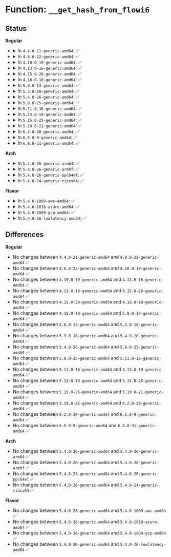 # Function: <code>__get_hash_from_flowi6</code>

## Status
<b>Regular</b>
<ul>
<li>
<details>
<summary>In <code>4.4.0-21-generic-amd64</code>: ✅</summary>

```c
__u32 __get_hash_from_flowi6(const struct flowi6 * fl6, struct flow_keys * keys)
```

```json
{
  "name": "__get_hash_from_flowi6",
  "collision_type": "Unique Global",
  "inline_type": "No",
  "funcs": [
    {
      "addr": 18446744071586257616,
      "name": "__get_hash_from_flowi6",
      "external": true,
      "loc": "net/core/flow_dissector.c:803",
      "file": "net/core/flow_dissector.c",
      "inline": "seen, unknown",
      "caller_inline": [],
      "caller_func": [
        "net/ipv6/ip6_output.c:ip6_xmit",
        "net/ipv6/ip6_output.c:__ip6_make_skb",
        "net/ipv6/route.c:rt6_multipath_select"
      ]
    }
  ],
  "symbols": [
    {
      "addr": 18446744071586257616,
      "name": "__get_hash_from_flowi6",
      "section": ".text",
      "bind": "STB_GLOBAL",
      "size": 152
    }
  ]
}
```
</details>
</li>
<li>
<details>
<summary>In <code>4.8.0-22-generic-amd64</code>: ✅</summary>

```c
__u32 __get_hash_from_flowi6(const struct flowi6 * fl6, struct flow_keys * keys)
```

```json
{
  "name": "__get_hash_from_flowi6",
  "collision_type": "Unique Global",
  "inline_type": "No",
  "funcs": [
    {
      "addr": 18446744071586681888,
      "name": "__get_hash_from_flowi6",
      "external": true,
      "loc": "net/core/flow_dissector.c:816",
      "file": "net/core/flow_dissector.c",
      "inline": "seen, unknown",
      "caller_inline": [],
      "caller_func": [
        "net/ipv6/ip6_output.c:__ip6_make_skb",
        "net/ipv6/ip6_output.c:ip6_xmit",
        "net/ipv6/route.c:rt6_multipath_select"
      ]
    }
  ],
  "symbols": [
    {
      "addr": 18446744071586681888,
      "name": "__get_hash_from_flowi6",
      "section": ".text",
      "bind": "STB_GLOBAL",
      "size": 151
    }
  ]
}
```
</details>
</li>
<li>
<details>
<summary>In <code>4.10.0-19-generic-amd64</code>: ✅</summary>

```c
__u32 __get_hash_from_flowi6(const struct flowi6 * fl6, struct flow_keys * keys)
```

```json
{
  "name": "__get_hash_from_flowi6",
  "collision_type": "Unique Global",
  "inline_type": "No",
  "funcs": [
    {
      "addr": 18446744071586866560,
      "name": "__get_hash_from_flowi6",
      "external": true,
      "loc": "net/core/flow_dissector.c:921",
      "file": "net/core/flow_dissector.c",
      "inline": "seen, unknown",
      "caller_inline": [],
      "caller_func": [
        "net/ipv6/ip6_output.c:__ip6_make_skb",
        "net/ipv6/ip6_output.c:ip6_xmit",
        "net/ipv6/route.c:rt6_multipath_select"
      ]
    }
  ],
  "symbols": [
    {
      "addr": 18446744071586866560,
      "name": "__get_hash_from_flowi6",
      "section": ".text",
      "bind": "STB_GLOBAL",
      "size": 138
    }
  ]
}
```
</details>
</li>
<li>
<details>
<summary>In <code>4.13.0-16-generic-amd64</code>: ✅</summary>

```c
__u32 __get_hash_from_flowi6(const struct flowi6 * fl6, struct flow_keys * keys)
```

```json
{
  "name": "__get_hash_from_flowi6",
  "collision_type": "Unique Global",
  "inline_type": "No",
  "funcs": [
    {
      "addr": 18446744071586989936,
      "name": "__get_hash_from_flowi6",
      "external": true,
      "loc": "net/core/flow_dissector.c:1116",
      "file": "net/core/flow_dissector.c",
      "inline": "seen, unknown",
      "caller_inline": [],
      "caller_func": [
        "net/ipv6/ip6_output.c:__ip6_make_skb",
        "net/ipv6/ip6_output.c:ip6_xmit",
        "net/ipv6/route.c:rt6_multipath_select"
      ]
    }
  ],
  "symbols": [
    {
      "addr": 18446744071586989936,
      "name": "__get_hash_from_flowi6",
      "section": ".text",
      "bind": "STB_GLOBAL",
      "size": 167
    }
  ]
}
```
</details>
</li>
<li>
<details>
<summary>In <code>4.15.0-20-generic-amd64</code>: ✅</summary>

```c
__u32 __get_hash_from_flowi6(const struct flowi6 * fl6, struct flow_keys * keys)
```

```json
{
  "name": "__get_hash_from_flowi6",
  "collision_type": "Unique Global",
  "inline_type": "No",
  "funcs": [
    {
      "addr": 18446744071587487872,
      "name": "__get_hash_from_flowi6",
      "external": true,
      "loc": "net/core/flow_dissector.c:1270",
      "file": "net/core/flow_dissector.c",
      "inline": "seen, unknown",
      "caller_inline": [],
      "caller_func": [
        "net/ipv6/ip6_output.c:__ip6_make_skb",
        "net/ipv6/ip6_output.c:ip6_xmit",
        "net/ipv6/route.c:rt6_multipath_select"
      ]
    }
  ],
  "symbols": [
    {
      "addr": 18446744071587487872,
      "name": "__get_hash_from_flowi6",
      "section": ".text",
      "bind": "STB_GLOBAL",
      "size": 167
    }
  ]
}
```
</details>
</li>
<li>
<details>
<summary>In <code>4.18.0-10-generic-amd64</code>: ✅</summary>

```c
__u32 __get_hash_from_flowi6(const struct flowi6 * fl6, struct flow_keys * keys)
```

```json
{
  "name": "__get_hash_from_flowi6",
  "collision_type": "Unique Global",
  "inline_type": "No",
  "funcs": [
    {
      "addr": 18446744071587793248,
      "name": "__get_hash_from_flowi6",
      "external": true,
      "loc": "net/core/flow_dissector.c:1325",
      "file": "net/core/flow_dissector.c",
      "inline": "seen, unknown",
      "caller_inline": [],
      "caller_func": [
        "net/ipv6/ip6_output.c:__ip6_make_skb",
        "net/ipv6/ip6_output.c:ip6_xmit"
      ]
    }
  ],
  "symbols": [
    {
      "addr": 18446744071587793248,
      "name": "__get_hash_from_flowi6",
      "section": ".text",
      "bind": "STB_GLOBAL",
      "size": 147
    }
  ]
}
```
</details>
</li>
<li>
<details>
<summary>In <code>5.0.0-13-generic-amd64</code>: ✅</summary>

```c
__u32 __get_hash_from_flowi6(const struct flowi6 * fl6, struct flow_keys * keys)
```

```json
{
  "name": "__get_hash_from_flowi6",
  "collision_type": "Unique Global",
  "inline_type": "No",
  "funcs": [
    {
      "addr": 18446744071587927360,
      "name": "__get_hash_from_flowi6",
      "external": true,
      "loc": "net/core/flow_dissector.c:1501",
      "file": "net/core/flow_dissector.c",
      "inline": "seen, unknown",
      "caller_inline": [],
      "caller_func": [
        "net/ipv6/ip6_output.c:__ip6_make_skb",
        "net/ipv6/ip6_output.c:ip6_xmit"
      ]
    }
  ],
  "symbols": [
    {
      "addr": 18446744071587927360,
      "name": "__get_hash_from_flowi6",
      "section": ".text",
      "bind": "STB_GLOBAL",
      "size": 147
    }
  ]
}
```
</details>
</li>
<li>
<details>
<summary>In <code>5.3.0-18-generic-amd64</code>: ✅</summary>

```c
__u32 __get_hash_from_flowi6(const struct flowi6 * fl6, struct flow_keys * keys)
```

```json
{
  "name": "__get_hash_from_flowi6",
  "collision_type": "Unique Global",
  "inline_type": "No",
  "funcs": [
    {
      "addr": 18446744071588236416,
      "name": "__get_hash_from_flowi6",
      "external": true,
      "loc": "net/core/flow_dissector.c:1615",
      "file": "net/core/flow_dissector.c",
      "inline": "seen, unknown",
      "caller_inline": [],
      "caller_func": [
        "net/ipv6/ip6_output.c:__ip6_make_skb",
        "net/ipv6/ip6_output.c:ip6_xmit"
      ]
    }
  ],
  "symbols": [
    {
      "addr": 18446744071588236416,
      "name": "__get_hash_from_flowi6",
      "section": ".text",
      "bind": "STB_GLOBAL",
      "size": 156
    }
  ]
}
```
</details>
</li>
<li>
<details>
<summary>In <code>5.4.0-26-generic-amd64</code>: ✅</summary>

```c
__u32 __get_hash_from_flowi6(const struct flowi6 * fl6, struct flow_keys * keys)
```

```json
{
  "name": "__get_hash_from_flowi6",
  "collision_type": "Unique Global",
  "inline_type": "No",
  "funcs": [
    {
      "addr": 18446744071588440912,
      "name": "__get_hash_from_flowi6",
      "external": true,
      "loc": "net/core/flow_dissector.c:1653",
      "file": "net/core/flow_dissector.c",
      "inline": "seen, unknown",
      "caller_inline": [],
      "caller_func": [
        "net/ipv6/ip6_output.c:__ip6_make_skb",
        "net/ipv6/ip6_output.c:ip6_xmit"
      ]
    }
  ],
  "symbols": [
    {
      "addr": 18446744071588440912,
      "name": "__get_hash_from_flowi6",
      "section": ".text",
      "bind": "STB_GLOBAL",
      "size": 156
    }
  ]
}
```
</details>
</li>
<li>
<details>
<summary>In <code>5.8.0-25-generic-amd64</code>: ✅</summary>

```c
__u32 __get_hash_from_flowi6(const struct flowi6 * fl6, struct flow_keys * keys)
```

```json
{
  "name": "__get_hash_from_flowi6",
  "collision_type": "Unique Global",
  "inline_type": "No",
  "funcs": [
    {
      "addr": 18446744071589309008,
      "name": "__get_hash_from_flowi6",
      "external": true,
      "loc": "net/core/flow_dissector.c:1672",
      "file": "net/core/flow_dissector.c",
      "inline": "seen, unknown",
      "caller_inline": [],
      "caller_func": [
        "net/ipv6/ip6_output.c:__ip6_make_skb",
        "net/ipv6/ip6_output.c:ip6_xmit"
      ]
    }
  ],
  "symbols": [
    {
      "addr": 18446744071589309008,
      "name": "__get_hash_from_flowi6",
      "section": ".text",
      "bind": "STB_GLOBAL",
      "size": 156
    }
  ]
}
```
</details>
</li>
<li>
<details>
<summary>In <code>5.11.0-16-generic-amd64</code>: ✅</summary>

```c
__u32 __get_hash_from_flowi6(const struct flowi6 * fl6, struct flow_keys * keys)
```

```json
{
  "name": "__get_hash_from_flowi6",
  "collision_type": "Unique Global",
  "inline_type": "No",
  "funcs": [
    {
      "addr": 18446744071589308000,
      "name": "__get_hash_from_flowi6",
      "external": true,
      "loc": "net/core/flow_dissector.c:1695",
      "file": "net/core/flow_dissector.c",
      "inline": "seen, unknown",
      "caller_inline": [],
      "caller_func": [
        "net/ipv6/ip6_output.c:__ip6_make_skb",
        "net/ipv6/ip6_output.c:ip6_xmit"
      ]
    }
  ],
  "symbols": [
    {
      "addr": 18446744071589308000,
      "name": "__get_hash_from_flowi6",
      "section": ".text",
      "bind": "STB_GLOBAL",
      "size": 156
    }
  ]
}
```
</details>
</li>
<li>
<details>
<summary>In <code>5.13.0-19-generic-amd64</code>: ✅</summary>

```c
__u32 __get_hash_from_flowi6(const struct flowi6 * fl6, struct flow_keys * keys)
```

```json
{
  "name": "__get_hash_from_flowi6",
  "collision_type": "Unique Global",
  "inline_type": "No",
  "funcs": [
    {
      "addr": 18446744071589202000,
      "name": "__get_hash_from_flowi6",
      "external": true,
      "loc": "net/core/flow_dissector.c:1721",
      "file": "net/core/flow_dissector.c",
      "inline": "seen, unknown",
      "caller_inline": [],
      "caller_func": [
        "net/ipv6/ip6_output.c:__ip6_make_skb",
        "net/ipv6/ip6_output.c:ip6_xmit"
      ]
    }
  ],
  "symbols": [
    {
      "addr": 18446744071589202000,
      "name": "__get_hash_from_flowi6",
      "section": ".text",
      "bind": "STB_GLOBAL",
      "size": 156
    }
  ]
}
```
</details>
</li>
<li>
<details>
<summary>In <code>5.15.0-25-generic-amd64</code>: ✅</summary>

```c
__u32 __get_hash_from_flowi6(const struct flowi6 * fl6, struct flow_keys * keys)
```

```json
{
  "name": "__get_hash_from_flowi6",
  "collision_type": "Unique Global",
  "inline_type": "No",
  "funcs": [
    {
      "addr": 18446744071589923776,
      "name": "__get_hash_from_flowi6",
      "external": true,
      "loc": "net/core/flow_dissector.c:1726",
      "file": "net/core/flow_dissector.c",
      "inline": "seen, unknown",
      "caller_inline": [],
      "caller_func": [
        "net/ipv6/ip6_output.c:__ip6_make_skb",
        "net/ipv6/ip6_output.c:ip6_xmit"
      ]
    }
  ],
  "symbols": [
    {
      "addr": 18446744071589923776,
      "name": "__get_hash_from_flowi6",
      "section": ".text",
      "bind": "STB_GLOBAL",
      "size": 156
    }
  ]
}
```
</details>
</li>
<li>
<details>
<summary>In <code>5.19.0-21-generic-amd64</code>: ✅</summary>

```c
__u32 __get_hash_from_flowi6(const struct flowi6 * fl6, struct flow_keys * keys)
```

```json
{
  "name": "__get_hash_from_flowi6",
  "collision_type": "Unique Global",
  "inline_type": "No",
  "funcs": [
    {
      "addr": 18446744071591455840,
      "name": "__get_hash_from_flowi6",
      "external": true,
      "loc": "net/core/flow_dissector.c:1780",
      "file": "net/core/flow_dissector.c",
      "inline": "seen, unknown",
      "caller_inline": [],
      "caller_func": [
        "net/ipv6/ip6_output.c:__ip6_make_skb",
        "net/ipv6/ip6_output.c:ip6_xmit"
      ]
    }
  ],
  "symbols": [
    {
      "addr": 18446744071591455840,
      "name": "__get_hash_from_flowi6",
      "section": ".text",
      "bind": "STB_GLOBAL",
      "size": 161
    }
  ]
}
```
</details>
</li>
<li>
<details>
<summary>In <code>6.2.0-20-generic-amd64</code>: ✅</summary>

```c
__u32 __get_hash_from_flowi6(const struct flowi6 * fl6, struct flow_keys * keys)
```

```json
{
  "name": "__get_hash_from_flowi6",
  "collision_type": "Unique Global",
  "inline_type": "No",
  "funcs": [
    {
      "addr": 18446744071593223936,
      "name": "__get_hash_from_flowi6",
      "external": true,
      "loc": "net/core/flow_dissector.c:1852",
      "file": "net/core/flow_dissector.c",
      "inline": "seen, unknown",
      "caller_inline": [],
      "caller_func": [
        "net/ipv6/ip6_output.c:__ip6_make_skb",
        "net/ipv6/ip6_output.c:ip6_xmit"
      ]
    }
  ],
  "symbols": [
    {
      "addr": 18446744071593223936,
      "name": "__get_hash_from_flowi6",
      "section": ".text",
      "bind": "STB_GLOBAL",
      "size": 161
    }
  ]
}
```
</details>
</li>
<li>
<details>
<summary>In <code>6.5.0-9-generic-amd64</code>: ✅</summary>

```c
__u32 __get_hash_from_flowi6(const struct flowi6 * fl6, struct flow_keys * keys)
```

```json
{
  "name": "__get_hash_from_flowi6",
  "collision_type": "Unique Global",
  "inline_type": "No",
  "funcs": [
    {
      "addr": 18446744071593685328,
      "name": "__get_hash_from_flowi6",
      "external": true,
      "loc": "net/core/flow_dissector.c:1892",
      "file": "net/core/flow_dissector.c",
      "inline": "seen, unknown",
      "caller_inline": [],
      "caller_func": [
        "net/ipv6/ip6_output.c:__ip6_make_skb",
        "net/ipv6/ip6_output.c:ip6_xmit"
      ]
    }
  ],
  "symbols": [
    {
      "addr": 18446744071593685328,
      "name": "__get_hash_from_flowi6",
      "section": ".text",
      "bind": "STB_GLOBAL",
      "size": 161
    }
  ]
}
```
</details>
</li>
<li>
<details>
<summary>In <code>6.8.0-31-generic-amd64</code>: ✅</summary>

```c
__u32 __get_hash_from_flowi6(const struct flowi6 * fl6, struct flow_keys * keys)
```

```json
{
  "name": "__get_hash_from_flowi6",
  "collision_type": "Unique Global",
  "inline_type": "No",
  "funcs": [
    {
      "addr": 18446744071594463488,
      "name": "__get_hash_from_flowi6",
      "external": true,
      "loc": "net/core/flow_dissector.c:1942",
      "file": "net/core/flow_dissector.c",
      "inline": "seen, unknown",
      "caller_inline": [],
      "caller_func": [
        "net/ipv6/ip6_output.c:__ip6_make_skb",
        "net/ipv6/ip6_output.c:ip6_xmit"
      ]
    }
  ],
  "symbols": [
    {
      "addr": 18446744071594463488,
      "name": "__get_hash_from_flowi6",
      "section": ".text",
      "bind": "STB_GLOBAL",
      "size": 161
    }
  ]
}
```
</details>
</li>
</ul>
<b>Arch</b>
<ul>
<li>
<details>
<summary>In <code>5.4.0-26-generic-arm64</code>: ✅</summary>

```c
__u32 __get_hash_from_flowi6(const struct flowi6 * fl6, struct flow_keys * keys)
```

```json
{
  "name": "__get_hash_from_flowi6",
  "collision_type": "Unique Global",
  "inline_type": "No",
  "funcs": [
    {
      "addr": 18446603336501964480,
      "name": "__get_hash_from_flowi6",
      "external": true,
      "loc": "net/core/flow_dissector.c:1653",
      "file": "net/core/flow_dissector.c",
      "inline": "seen, unknown",
      "caller_inline": [],
      "caller_func": [
        "net/ipv6/ip6_output.c:__ip6_make_skb",
        "net/ipv6/ip6_output.c:ip6_xmit"
      ]
    }
  ],
  "symbols": [
    {
      "addr": 18446603336501964480,
      "name": "__get_hash_from_flowi6",
      "section": ".text",
      "bind": "STB_GLOBAL",
      "size": 136
    }
  ]
}
```
</details>
</li>
<li>
<details>
<summary>In <code>5.4.0-26-generic-armhf</code>: ✅</summary>

```c
__u32 __get_hash_from_flowi6(const struct flowi6 * fl6, struct flow_keys * keys)
```

```json
{
  "name": "__get_hash_from_flowi6",
  "collision_type": "Unique Global",
  "inline_type": "No",
  "funcs": [
    {
      "addr": 3234718172,
      "name": "__get_hash_from_flowi6",
      "external": true,
      "loc": "net/core/flow_dissector.c:1653",
      "file": "net/core/flow_dissector.c",
      "inline": "seen, unknown",
      "caller_inline": [],
      "caller_func": [
        "net/ipv6/ip6_output.c:__ip6_make_skb",
        "net/ipv6/ip6_output.c:ip6_xmit"
      ]
    }
  ],
  "symbols": [
    {
      "addr": 3234718172,
      "name": "__get_hash_from_flowi6",
      "section": ".text",
      "bind": "STB_GLOBAL",
      "size": 184
    }
  ]
}
```
</details>
</li>
<li>
<details>
<summary>In <code>5.4.0-26-generic-ppc64el</code>: ✅</summary>

```c
__u32 __get_hash_from_flowi6(const struct flowi6 * fl6, struct flow_keys * keys)
```

```json
{
  "name": "__get_hash_from_flowi6",
  "collision_type": "Unique Global",
  "inline_type": "No",
  "funcs": [
    {
      "addr": 13835058055295389584,
      "name": "__get_hash_from_flowi6",
      "external": true,
      "loc": "net/core/flow_dissector.c:1653",
      "file": "net/core/flow_dissector.c",
      "inline": "seen, unknown",
      "caller_inline": [],
      "caller_func": [
        "net/ipv6/ip6_output.c:__ip6_make_skb",
        "net/ipv6/ip6_output.c:ip6_xmit"
      ]
    }
  ],
  "symbols": [
    {
      "addr": 13835058055295389584,
      "name": "__get_hash_from_flowi6",
      "section": ".text",
      "bind": "STB_GLOBAL",
      "size": 152
    }
  ]
}
```
</details>
</li>
<li>
<details>
<summary>In <code>5.4.0-24-generic-riscv64</code>: ✅</summary>

```c
__u32 __get_hash_from_flowi6(const struct flowi6 * fl6, struct flow_keys * keys)
```

```json
{
  "name": "__get_hash_from_flowi6",
  "collision_type": "Unique Global",
  "inline_type": "No",
  "funcs": [
    {
      "addr": 18446743936278264708,
      "name": "__get_hash_from_flowi6",
      "external": true,
      "loc": "net/core/flow_dissector.c:1653",
      "file": "net/core/flow_dissector.c",
      "inline": "seen, unknown",
      "caller_inline": [],
      "caller_func": [
        "net/ipv6/ip6_output.c:__ip6_make_skb",
        "net/ipv6/ip6_output.c:ip6_xmit"
      ]
    }
  ],
  "symbols": [
    {
      "addr": 18446743936278264708,
      "name": "__get_hash_from_flowi6",
      "section": ".text",
      "bind": "STB_GLOBAL",
      "size": 152
    }
  ]
}
```
</details>
</li>
</ul>
<b>Flavor</b>
<ul>
<li>
<details>
<summary>In <code>5.4.0-1009-aws-amd64</code>: ✅</summary>

```c
__u32 __get_hash_from_flowi6(const struct flowi6 * fl6, struct flow_keys * keys)
```

```json
{
  "name": "__get_hash_from_flowi6",
  "collision_type": "Unique Global",
  "inline_type": "No",
  "funcs": [
    {
      "addr": 18446744071588047696,
      "name": "__get_hash_from_flowi6",
      "external": true,
      "loc": "net/core/flow_dissector.c:1653",
      "file": "net/core/flow_dissector.c",
      "inline": "seen, unknown",
      "caller_inline": [],
      "caller_func": [
        "net/ipv6/ip6_output.c:__ip6_make_skb",
        "net/ipv6/ip6_output.c:ip6_xmit"
      ]
    }
  ],
  "symbols": [
    {
      "addr": 18446744071588047696,
      "name": "__get_hash_from_flowi6",
      "section": ".text",
      "bind": "STB_GLOBAL",
      "size": 156
    }
  ]
}
```
</details>
</li>
<li>
<details>
<summary>In <code>5.4.0-1010-azure-amd64</code>: ✅</summary>

```c
__u32 __get_hash_from_flowi6(const struct flowi6 * fl6, struct flow_keys * keys)
```

```json
{
  "name": "__get_hash_from_flowi6",
  "collision_type": "Unique Global",
  "inline_type": "No",
  "funcs": [
    {
      "addr": 18446744071587760784,
      "name": "__get_hash_from_flowi6",
      "external": true,
      "loc": "net/core/flow_dissector.c:1653",
      "file": "net/core/flow_dissector.c",
      "inline": "seen, unknown",
      "caller_inline": [],
      "caller_func": [
        "net/ipv6/ip6_output.c:__ip6_make_skb",
        "net/ipv6/ip6_output.c:ip6_xmit"
      ]
    }
  ],
  "symbols": [
    {
      "addr": 18446744071587760784,
      "name": "__get_hash_from_flowi6",
      "section": ".text",
      "bind": "STB_GLOBAL",
      "size": 156
    }
  ]
}
```
</details>
</li>
<li>
<details>
<summary>In <code>5.4.0-1009-gcp-amd64</code>: ✅</summary>

```c
__u32 __get_hash_from_flowi6(const struct flowi6 * fl6, struct flow_keys * keys)
```

```json
{
  "name": "__get_hash_from_flowi6",
  "collision_type": "Unique Global",
  "inline_type": "No",
  "funcs": [
    {
      "addr": 18446744071588379472,
      "name": "__get_hash_from_flowi6",
      "external": true,
      "loc": "net/core/flow_dissector.c:1653",
      "file": "net/core/flow_dissector.c",
      "inline": "seen, unknown",
      "caller_inline": [],
      "caller_func": [
        "net/ipv6/ip6_output.c:__ip6_make_skb",
        "net/ipv6/ip6_output.c:ip6_xmit"
      ]
    }
  ],
  "symbols": [
    {
      "addr": 18446744071588379472,
      "name": "__get_hash_from_flowi6",
      "section": ".text",
      "bind": "STB_GLOBAL",
      "size": 156
    }
  ]
}
```
</details>
</li>
<li>
<details>
<summary>In <code>5.4.0-26-lowlatency-amd64</code>: ✅</summary>

```c
__u32 __get_hash_from_flowi6(const struct flowi6 * fl6, struct flow_keys * keys)
```

```json
{
  "name": "__get_hash_from_flowi6",
  "collision_type": "Unique Global",
  "inline_type": "No",
  "funcs": [
    {
      "addr": 18446744071588515168,
      "name": "__get_hash_from_flowi6",
      "external": true,
      "loc": "net/core/flow_dissector.c:1653",
      "file": "net/core/flow_dissector.c",
      "inline": "seen, unknown",
      "caller_inline": [],
      "caller_func": [
        "net/ipv6/ip6_output.c:__ip6_make_skb",
        "net/ipv6/ip6_output.c:ip6_xmit"
      ]
    }
  ],
  "symbols": [
    {
      "addr": 18446744071588515168,
      "name": "__get_hash_from_flowi6",
      "section": ".text",
      "bind": "STB_GLOBAL",
      "size": 156
    }
  ]
}
```
</details>
</li>
</ul>

## Differences
<b>Regular</b>
<ul>
<li>
No changes between <code>4.4.0-21-generic-amd64</code> and <code>4.8.0-22-generic-amd64</code> ✅
</li>
<li>
No changes between <code>4.8.0-22-generic-amd64</code> and <code>4.10.0-19-generic-amd64</code> ✅
</li>
<li>
No changes between <code>4.10.0-19-generic-amd64</code> and <code>4.13.0-16-generic-amd64</code> ✅
</li>
<li>
No changes between <code>4.13.0-16-generic-amd64</code> and <code>4.15.0-20-generic-amd64</code> ✅
</li>
<li>
No changes between <code>4.15.0-20-generic-amd64</code> and <code>4.18.0-10-generic-amd64</code> ✅
</li>
<li>
No changes between <code>4.18.0-10-generic-amd64</code> and <code>5.0.0-13-generic-amd64</code> ✅
</li>
<li>
No changes between <code>5.0.0-13-generic-amd64</code> and <code>5.3.0-18-generic-amd64</code> ✅
</li>
<li>
No changes between <code>5.3.0-18-generic-amd64</code> and <code>5.4.0-26-generic-amd64</code> ✅
</li>
<li>
No changes between <code>5.4.0-26-generic-amd64</code> and <code>5.8.0-25-generic-amd64</code> ✅
</li>
<li>
No changes between <code>5.8.0-25-generic-amd64</code> and <code>5.11.0-16-generic-amd64</code> ✅
</li>
<li>
No changes between <code>5.11.0-16-generic-amd64</code> and <code>5.13.0-19-generic-amd64</code> ✅
</li>
<li>
No changes between <code>5.13.0-19-generic-amd64</code> and <code>5.15.0-25-generic-amd64</code> ✅
</li>
<li>
No changes between <code>5.15.0-25-generic-amd64</code> and <code>5.19.0-21-generic-amd64</code> ✅
</li>
<li>
No changes between <code>5.19.0-21-generic-amd64</code> and <code>6.2.0-20-generic-amd64</code> ✅
</li>
<li>
No changes between <code>6.2.0-20-generic-amd64</code> and <code>6.5.0-9-generic-amd64</code> ✅
</li>
<li>
No changes between <code>6.5.0-9-generic-amd64</code> and <code>6.8.0-31-generic-amd64</code> ✅
</li>
</ul>
<b>Arch</b>
<ul>
<li>
No changes between <code>5.4.0-26-generic-amd64</code> and <code>5.4.0-26-generic-arm64</code> ✅
</li>
<li>
No changes between <code>5.4.0-26-generic-amd64</code> and <code>5.4.0-26-generic-armhf</code> ✅
</li>
<li>
No changes between <code>5.4.0-26-generic-amd64</code> and <code>5.4.0-26-generic-ppc64el</code> ✅
</li>
<li>
No changes between <code>5.4.0-26-generic-amd64</code> and <code>5.4.0-24-generic-riscv64</code> ✅
</li>
</ul>
<b>Flavor</b>
<ul>
<li>
No changes between <code>5.4.0-26-generic-amd64</code> and <code>5.4.0-1009-aws-amd64</code> ✅
</li>
<li>
No changes between <code>5.4.0-26-generic-amd64</code> and <code>5.4.0-1010-azure-amd64</code> ✅
</li>
<li>
No changes between <code>5.4.0-26-generic-amd64</code> and <code>5.4.0-1009-gcp-amd64</code> ✅
</li>
<li>
No changes between <code>5.4.0-26-generic-amd64</code> and <code>5.4.0-26-lowlatency-amd64</code> ✅
</li>
</ul>
